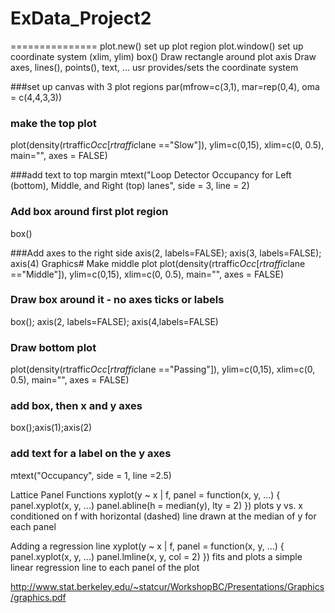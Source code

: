 # ExData_Project2 
===============
plot.new() set up plot region
plot.window() set up coordinate system (xlim, ylim)
box() Draw rectangle around plot
axis Draw axes, lines(), points(), text, ...
usr provides/sets the coordinate system

###set up canvas with 3 plot regions
par(mfrow=c(3,1), mar=rep(0,4), oma = c(4,4,3,3))

### make the top plot
plot(density(rtraffic$Occ[rtraffic$lane =="Slow"]),
ylim=c(0,15), xlim=c(0, 0.5), main="", axes = FALSE)

###add text to top margin
mtext("Loop Detector Occupancy for Left (bottom),
Middle, and Right (top) lanes", side = 3, line = 2)


### Add box around first plot region
box()

###Add axes to the right side
axis(2, labels=FALSE); axis(3, labels=FALSE); axis(4)
Graphics# Make middle plot
plot(density(rtraffic$Occ[rtraffic$lane =="Middle"]),
ylim=c(0,15), xlim=c(0, 0.5), main="", axes = FALSE)

### Draw box around it - no axes ticks or labels
box(); axis(2, labels=FALSE); axis(4,labels=FALSE)

### Draw bottom plot
plot(density(rtraffic$Occ[rtraffic$lane =="Passing"]),
ylim=c(0,15), xlim=c(0, 0.5), main="", axes = FALSE)

### add box, then x and y axes
box();axis(1);axis(2)

### add text for a label on the y axes
mtext("Occupancy", side = 1, line =2.5)

Lattice Panel Functions
xyplot(y ~ x | f,
panel = function(x, y, ...) {
panel.xyplot(x, y, ...)
panel.abline(h = median(y),
lty = 2)
})
plots y vs. x conditioned on f with horizontal (dashed) line drawn
at the median of y for each panel


Adding a regression line
xyplot(y ~ x | f,
panel = function(x, y, ...) {
panel.xyplot(x, y, ...)
panel.lmline(x, y, col = 2)
})
fits and plots a simple linear regression line to each panel of the
plot


http://www.stat.berkeley.edu/~statcur/WorkshopBC/Presentations/Graphics/graphics.pdf
